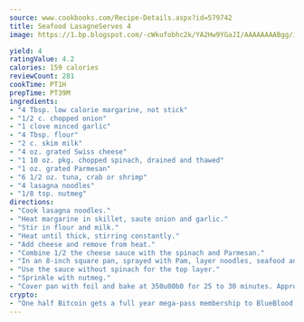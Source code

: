 ```yaml
---
source: www.cookbooks.com/Recipe-Details.aspx?id=579742
title: Seafood LasagneServes 4  
image: https://1.bp.blogspot.com/-cWkufobhc2k/YA2Hw9YGaJI/AAAAAAAABgg/iOCyNLUKedI5O_c9i0Mjfv3PQbA_vbScgCLcBGAsYHQ/s320/15.png

yield: 4
ratingValue: 4.2
calories: 159 calories
reviewCount: 281
cookTime: PT1H
prepTime: PT39M
ingredients:
- "4 Tbsp. low calorie margarine, not stick"
- "1/2 c. chopped onion"
- "1 clove minced garlic"
- "4 Tbsp. flour"
- "2 c. skim milk"
- "4 oz. grated Swiss cheese"
- "1 10 oz. pkg. chopped spinach, drained and thawed"
- "1 oz. grated Parmesan"
- "6 1/2 oz. tuna, crab or shrimp"
- "4 lasagna noodles"
- "1/8 tsp. nutmeg"
directions:
- "Cook lasagna noodles."
- "Heat margarine in skillet, saute onion and garlic."
- "Stir in flour and milk."
- "Heat until thick, stirring constantly."
- "Add cheese and remove from heat."
- "Combine 1/2 the cheese sauce with the spinach and Parmesan."
- "In an 8-inch square pan, sprayed with Pam, layer noodles, seafood and sauce."
- "Use the sauce without spinach for the top layer."
- "Sprinkle with nutmeg."
- "Cover pan with foil and bake at 350u00b0 for 25 to 30 minutes. Approximately 400 calories per serving."
crypto:
- "One half Bitcoin gets a full year mega-pass membership to BlueBlood."
---
```

